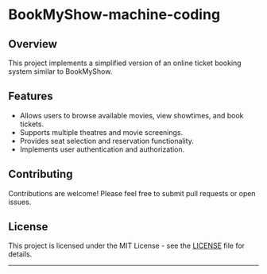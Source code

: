 # BookMyShow-machine-coding

## Overview

This project implements a simplified version of an online ticket booking system similar to BookMyShow.

## Features

- Allows users to browse available movies, view showtimes, and book tickets.
- Supports multiple theatres and movie screenings.
- Provides seat selection and reservation functionality.
- Implements user authentication and authorization.

## Contributing

Contributions are welcome! Please feel free to submit pull requests or open issues.

## License

This project is licensed under the MIT License - see the [LICENSE](LICENSE) file for details.

---
